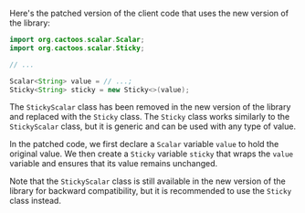 Here's the patched version of the client code that uses the new version of the library:

```java
import org.cactoos.scalar.Scalar;
import org.cactoos.scalar.Sticky;

// ...

Scalar<String> value = // ...;
Sticky<String> sticky = new Sticky<>(value);
```

The `StickyScalar` class has been removed in the new version of the library and replaced with the `Sticky` class. The `Sticky` class works similarly to the `StickyScalar` class, but it is generic and can be used with any type of value.

In the patched code, we first declare a `Scalar` variable `value` to hold the original value. We then create a `Sticky` variable `sticky` that wraps the `value` variable and ensures that its value remains unchanged.

Note that the `StickyScalar` class is still available in the new version of the library for backward compatibility, but it is recommended to use the `Sticky` class instead.